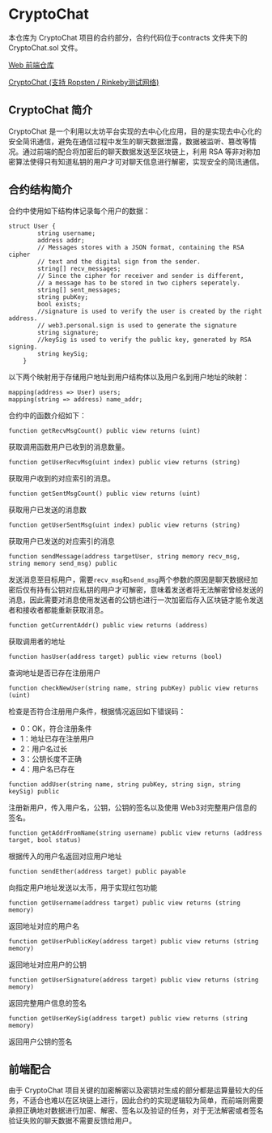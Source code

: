 # CryptoChat

本仓库为 CryptoChat 项目的合约部分，合约代码位于contracts 文件夹下的CryptoChat.sol 文件。

[Web 前端仓库](https://github.com/miguch/cryptochat-web)

[CryptoChat (支持 Ropsten / Rinkeby测试网络)](https://cryptochat.miguch.com)

## CryptoChat 简介

CryptoChat 是一个利用以太坊平台实现的去中心化应用，目的是实现去中心化的安全简讯通信，避免在通信过程中发生的聊天数据泄露，数据被监听、篡改等情况。通过前端的配合将加密后的聊天数据发送至区块链上，利用 RSA 等非对称加密算法使得只有知道私钥的用户才可对聊天信息进行解密，实现安全的简讯通信。

## 合约结构简介

合约中使用如下结构体记录每个用户的数据：

```
struct User {
        string username;
        address addr;
        // Messages stores with a JSON format, containing the RSA cipher
        // text and the digital sign from the sender.
        string[] recv_messages;
        // Since the cipher for receiver and sender is different, 
        // a message has to be stored in two ciphers seperately.
        string[] sent_messages;
        string pubKey;
        bool exists;
        //signature is used to verify the user is created by the right address.
        // web3.personal.sign is used to generate the signature
        string signature;
        //keySig is used to verify the public key, generated by RSA signing.
        string keySig;
    }
```

以下两个映射用于存储用户地址到用户结构体以及用户名到用户地址的映射：

```
mapping(address => User) users;
mapping(string => address) name_addr;
```

合约中的函数介绍如下：

```
function getRecvMsgCount() public view returns (uint)
```

获取调用函数用户已收到的消息数量。

```
function getUserRecvMsg(uint index) public view returns (string)
```

获取用户收到的对应索引的消息。

```
function getSentMsgCount() public view returns (uint)
```

获取用户已发送的消息数

```
function getUserSentMsg(uint index) public view returns (string)
```

获取用户已发送的对应索引的消息

```
function sendMessage(address targetUser, string memory recv_msg, string memory send_msg) public
```

发送消息至目标用户，需要`recv_msg`和`send_msg`两个参数的原因是聊天数据经加密后仅有持有公钥对应私钥的用户才可解密，意味着发送者将无法解密曾经发送的消息，因此需要对消息使用发送者的公钥也进行一次加密后存入区块链才能令发送者和接收者都能重新获取消息。

```
function getCurrentAddr() public view returns (address)
```

获取调用者的地址

```
function hasUser(address target) public view returns (bool)
```

查询地址是否已存在注册用户

```
function checkNewUser(string name, string pubKey) public view returns (uint)
```

检查是否符合注册用户条件，根据情况返回如下错误码：

- 0：OK，符合注册条件
- 1：地址已存在注册用户
- 2：用户名过长
- 3：公钥长度不正确
- 4：用户名已存在

```
function addUser(string name, string pubKey, string sign, string keySig) public
```

注册新用户，传入用户名，公钥，公钥的签名以及使用 Web3对完整用户信息的签名。

```
function getAddrFromName(string username) public view returns (address target, bool status)
```

根据传入的用户名返回对应用户地址

```
function sendEther(address target) public payable
```

向指定用户地址发送以太币，用于实现红包功能

```
function getUsername(address target) public view returns (string memory)
```

返回地址对应的用户名

```
function getUserPublicKey(address target) public view returns (string memory) 
```

返回地址对应用户的公钥

```
function getUserSignature(address target) public view returns (string memory)
```

返回完整用户信息的签名

```
function getUserKeySig(address target) public view returns (string memory)
```

返回用户公钥的签名



## 前端配合

由于 CryptoChat 项目关键的加密解密以及密钥对生成的部分都是运算量较大的任务，不适合也难以在区块链上进行，因此合约的实现逻辑较为简单，而前端则需要承担正确地对数据进行加密、解密、签名以及验证的任务，对于无法解密或者签名验证失败的聊天数据不需要反馈给用户。